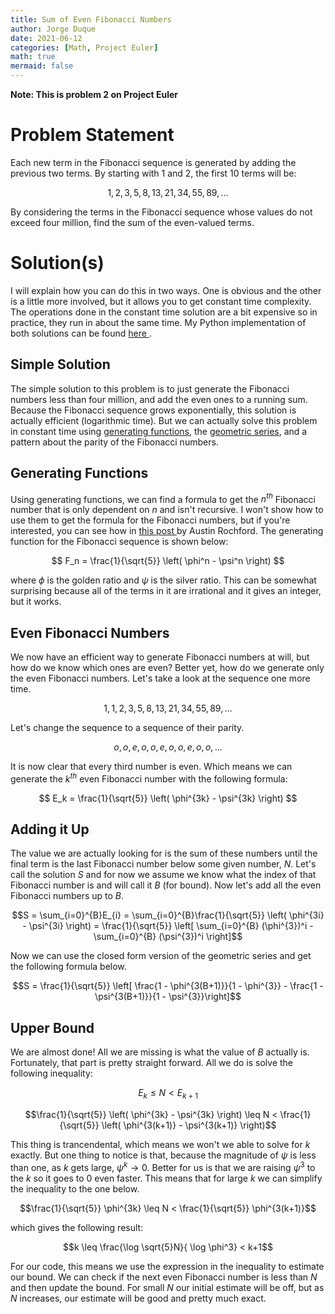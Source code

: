 ```yaml
---
title: Sum of Even Fibonacci Numbers
author: Jorge Duque
date: 2021-06-12 
categories: [Math, Project Euler]
math: true
mermaid: false
---
```


**Note: This is problem 2 on Project Euler**

# Problem Statement 


Each new term in the Fibonacci sequence is generated by adding the previous two terms. By starting with 1 and 2, the first 10 terms will be:

$$ 1, 2, 3, 5, 8, 13, 21, 34, 55, 89, ... $$

By considering the terms in the Fibonacci sequence whose values do not exceed four million, find the sum of the even-valued terms.


# Solution(s)

I will explain how you can do this in two ways. One is obvious and the other is a little more involved, but it  allows you to get constant time complexity. The operations done in the constant time solution are a bit expensive so in practice, they run in about the same time. My Python implementation of both solutions can be found <a href="https://github.com/jiduque/project-euler/blob/main/Problem2.py" target="_blank">here </a>.

## Simple Solution
The simple solution to this problem is to just generate the Fibonacci numbers less than four million, and add the even ones to a running sum. Because the Fibonacci sequence grows exponentially, this solution is actually efficient (logarithmic time). But we can actually solve this problem in constant time using <a href="https://en.wikipedia.org/wiki/Generating_function" target="_blank">generating functions</a>, the <a href="https://en.wikipedia.org/wiki/Geometric_series" target="_blank">geometric series</a>, and a pattern about the parity of the Fibonacci numbers. 

## Generating Functions
Using generating functions, we can find a formula to get the $n^{th}$ Fibonacci number that is only dependent on $n$ and isn't recursive. I won't show how to use them to get the formula for the Fibonacci numbers, but if you're interested, you can see how in <a href="https://www.austinrochford.com/posts/2013-11-01-generating-functions-and-fibonacci-numbers.html" target="_blank"> this post </a> by Austin Rochford. The generating function for the Fibonacci sequence is shown below: 

$$ F_n =  \frac{1}{\sqrt{5}} \left( \phi^n - \psi^n \right) $$

where $\phi$ is the golden ratio and $\psi$ is the silver ratio. This can be somewhat surprising because all of the terms in it are irrational and it gives an integer, but it works.   


## Even Fibonacci Numbers
We now have an efficient way to generate Fibonacci numbers at will, but how do we know which ones are even? Better yet, how do we generate only the even Fibonacci numbers. Let's take a look at the sequence one more time.

$$1, 1, 2, 3, 5, 8, 13, 21, 34, 55, 89, ... $$

Let's change the sequence to a sequence of their parity.

$$o, o, e, o, o, e, o, o, e, o, o, ... $$

It is now clear that every third number is even. Which means we can generate the $k^{th}$ even Fibonacci number with the following formula:

$$ E_k =  \frac{1}{\sqrt{5}} \left( \phi^{3k} - \psi^{3k} \right) $$


## Adding it Up
The value we are actually looking for is the sum of these numbers until the final term is the last Fibonacci number below some given number, $N$. Let's call the solution $S$ and for now we assume we know what the index of that Fibonacci number is and will call it $B$ (for bound). Now let's add all the even Fibonacci numbers up to $B$.

$$S = \sum_{i=0}^{B}E_{i} = \sum_{i=0}^{B}\frac{1}{\sqrt{5}} \left( \phi^{3i} - \psi^{3i} \right) = \frac{1}{\sqrt{5}} \left[ \sum_{i=0}^{B} (\phi^{3})^i - \sum_{i=0}^{B} (\psi^{3})^i  \right]$$

Now we can use the closed form version of the geometric series and get the following formula below.

$$S = \frac{1}{\sqrt{5}} \left[ \frac{1 - \phi^{3(B+1)}}{1 - \phi^{3}}  - \frac{1 - \psi^{3(B+1)}}{1 - \psi^{3}}\right]$$

## Upper Bound
We are almost done! All we are missing is what the value of $B$ actually is. Fortunately, that part is pretty straight forward. All we do is solve the following inequality:

$$E_k \leq N < E_{k+1}$$

$$\frac{1}{\sqrt{5}} \left( \phi^{3k} - \psi^{3k} \right) \leq N < \frac{1}{\sqrt{5}} \left( \phi^{3(k+1)} - \psi^{3(k+1)} \right)$$

This thing is trancendental, which means we won't we able to solve for $k$ exactly. But one thing to notice is that, because the magnitude of $\psi$ is less than one, as $k$ gets large, $\psi^k \to 0$. Better for us is that we are raising $\psi^3$ to the $k$ so it goes to 0 even faster. This means that for large $k$ we can simplify the inequality to the one below.


$$\frac{1}{\sqrt{5}} \phi^{3k} \leq N < \frac{1}{\sqrt{5}} \phi^{3(k+1)}$$

which gives the following result:

$$k \leq \frac{\log \sqrt{5}N}{ \log \phi^3}  < k+1$$

For our code, this means we use the expression in the inequality to estimate our bound. We can check if the next even Fibonacci number is less than $N$ and then update the bound. For small $N$ our initial estimate will be off, but as $N$ increases, our estimate will be good and pretty much exact. 
